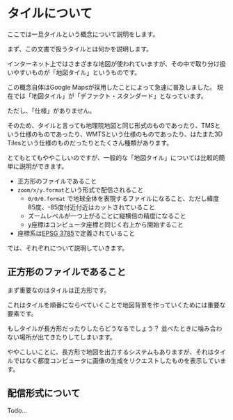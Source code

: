# タイルについて

ここでは一旦タイルという概念について説明をします。

まず、この文書で扱うタイルとは何かを説明します。

インターネット上ではさまざまな地図が使われていますが、その中で取り分け扱いやすいものが「地図タイル」というものです。

この概念自体はGoogle Mapsが採用したことによって急速に普及しました。
現在では「地図タイル」が「デファクト・スタンダード」となっています。

ただし、「仕様」がありません。

そのため、タイルと言っても地理院地図と同じ形式のものであったり、TMSという仕様のものであったり、WMTSという仕様のものであったり、はたまた3D Tilesという仕様のものだったりとたくさん種類があります。

とてもとてもややこしいのですが、一般的な「地図タイル」については比較的簡単に説明ができます。

- 正方形のファイルであること
- `zoom/x/y.format`という形式で配信されること
  - `0/0/0.format` で地球全体を表現するファイルになること、ただし緯度 85度、-85度付近付近はカットされていること
  - ズームレベルが一つ上がることに縦横倍の精度になること
  - y座標はコンピュータ座標と同じく右上から開始すること
- 座標系は[EPSG 3785](https://epsg.io/3857)で定義されていること

では、それぞれについて説明していきます。

## 正方形のファイルであること

まず重要なのはタイルは正方形です。

これはタイルを順番にならべていくことで地図背景を作っていくためには重要な要素です。

もしタイルが長方形だったりしたらどうなるでしょう？
並べたときに噛み合わない場所が出てきたりしてしまいます。

ややこしいことに、長方形で地図を出力するシステムもありますが、それはタイルではなく都度コンピュータに画像の生成をリクエストしたものを表示しています。

## 配信形式について

Todo...
